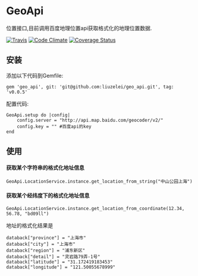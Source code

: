 # GeoApi

位置接口,目前调用百度地理位置api获取格式化的地理位置数据.

[![Travis](https://travis-ci.org/liuzelei/geo_api.svg?branch=master)](https://travis-ci.org/liuzelei/geo_api)
[![Code Climate](https://codeclimate.com/github/liuzelei/geo_api.png)](https://codeclimate.com/github/liuzelei/geo_api)
[![Coverage Status](https://coveralls.io/repos/liuzelei/geo_api/badge.png)](https://coveralls.io/r/liuzelei/geo_api)

## 安装

添加以下代码到Gemfile:

    gem 'geo_api', git: 'git@github.com:liuzelei/geo_api.git', tag: 'v0.0.5'

配置代码:
	
	GeoApi.setup do |config|
  		config.server = "http://api.map.baidu.com/geocoder/v2/"
  		config.key = "" #百度api的key
	end

## 使用

#### 获取某个字符串的格式化地址信息

	GeoApi.LocationService.instance.get_location_from_string("中山公园上海")

#### 获取某个经纬度下的格式化地址信息
	
	GeoApi.LocationService.instance.get_location_from_coordinate(12.34, 56.78, "bd09ll")
	
地址的格式化结果是

   	databack["province"] = "上海市"
    databack["city"] = "上海市"
    databack["region"] = "浦东新区" 
    databack["detail"] = "灵岩路79弄-1号"
    databack["latitude"] = "31.172419183453"
    databack["longitude"] = "121.50055678999"